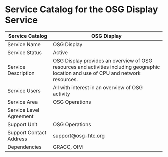 # Service Catalog for the OSG Display Service

| Service Catalog     | OSG Display | 
|---------------------|-------------|
| Service Name        | OSG Display | 
| Service Status      | Active      |
| Service Description | OSG Display provides an overview of OSG resources and activities including geographic location and use of CPU and network resources. |
| Service Users       | All with interest in an overview of OSG activity |
| Service Area        | OSG Operations |
| Service Level Agreement |  |
| Support Unit        | OSG Operations | 
| Support Contact Address | support@osg-htc.org | 
| Dependencies | GRACC, OIM |
